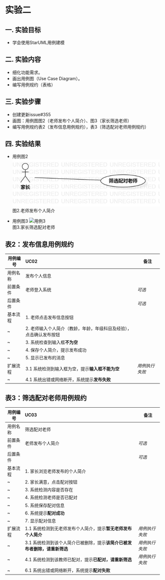 # 实验二

## 一. 实验目标

- 学会使用StarUML用例建模

## 二. 实验内容

- 细化功能需求。
- 画出用例图（Use Case Diagram）。
- 编写用例规约（表格）

## 三. 实验步骤

- 创建更新issue#355
- 画图：用例图图2（老师发布个人简介）、图3（家长筛选老师）
- 编写用例规约表2（发布信息用例规约），表3（筛选配对老师用例规约）
        
## 四. 实验结果

- 用例图2
![用例2](./LAB02.UseCaseDiagram2.jpg)  
图2.老师发布个人简介

- 用例图3
![用例3](./LAB02.UseCaseDiagram3.jpg)  
图3.家长筛选配对老师

## 表2：发布信息用例规约
用例编号  | UC02 | 备注 
-|:-|-  
用例名称  | 发布个人信息  |  
前置条件  | 老师登入系统  | *可选*  
后置条件  |   | *可选*  
基本流程  | 1. 老师点击发布信息按钮  |  
~| 2. 老师输入个人简介（教龄，年龄，年级科目及经验），点击确认发布按钮  |
~| 3. 系统检查到输入框**不为空**  |
~| 4. 保存个人简介，提示发布成功  |
~| 5. 显示已发布的消息  |
扩展流程  | 3.1 系统检测到输入框为空，提示**输入框不能为空**  | *用例执行失败*  
~| 4.1 系统出错或网络断开，系统提示**发布失败** |


## 表3：筛选配对老师用例规约
用例编号  | UC03 | 备注 
-|:-|-  
用例名称  | 筛选配对老师  |  
前置条件  | 老师发布个人简介  | *可选*  
后置条件  |  | *可选*  
基本流程  | 1. 家长浏览老师发布的个人简介  |  
~| 2. 家长满意，点击配对按钮  |
~| 3. 系统检测内容是否存在  |
~| 4. 系统检测老师是否已配对  |
~| 5. 系统保存配对信息  |
~| 6. 系统提示**配对成功**  |
~| 7. 显示配对信息  |
扩展流程  | 1.1 系统检测到无老师发布个人简介，提示**暂无老师发布个人简介**  | *用例执行失败*  
~| 3.1 系统检测到该个人简介已被删除，提示**该简介已被发布者删除，请重新筛选** | *用例执行失败* 
~| 4.1 系统检测到该教师已配对，提示**已配对，请重新筛选** | *用例执行失败* 
~| 6.1 系统出错或网络断开，系统提示**配对失败** |
